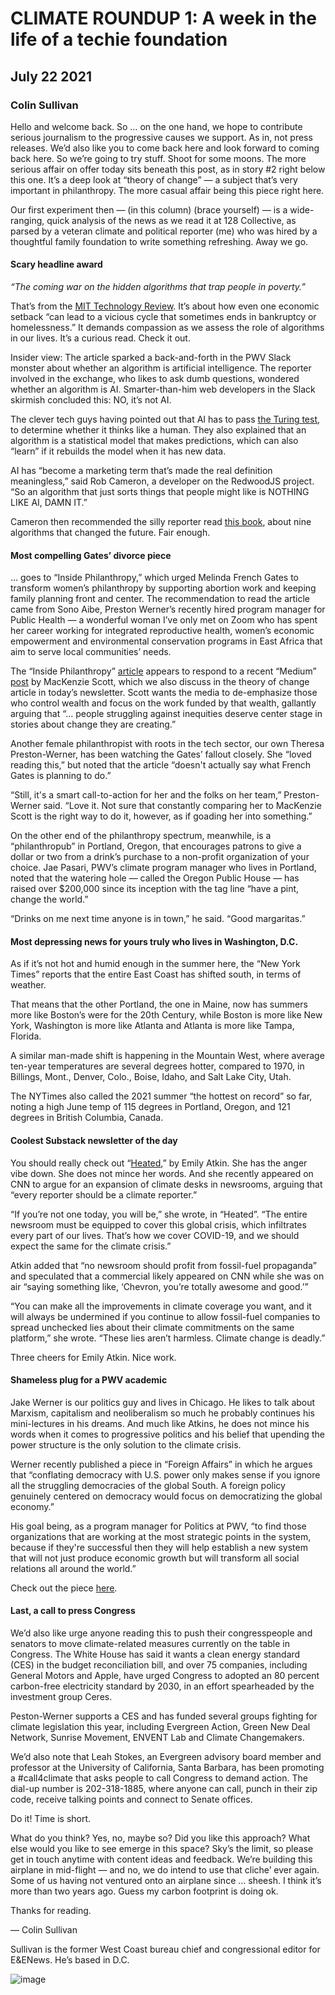 # CLIMATE ROUNDUP 1: A week in the life of a techie foundation
## July 22 2021
### Colin Sullivan

Hello and welcome back. So … on the one hand, we hope to contribute serious journalism to the progressive causes we support. As in, not press releases. We’d also like you to come back here and look forward to coming back here. So we’re going to try stuff. Shoot for some moons. The more serious affair on offer today sits beneath this post, as in story #2 right below this one. It’s a deep look at “theory of change” — a subject that’s very important in philanthropy. The more casual affair being this piece right here.

Our first experiment then — (in this column) (brace yourself) — is a wide-ranging, quick analysis of the news as we read it at 128 Collective, as parsed by a veteran climate and political reporter (me) who was hired by a thoughtful family foundation to write something refreshing. Away we go.

#### Scary headline award

*“The coming war on the hidden algorithms that trap people in poverty.”*

That’s from the [MIT Technology Review](https://www.technologyreview.com/2020/12/04/1013068/algorithms-create-a-poverty-trap-lawyers-fight-back/). It’s about how even one economic setback “can lead to a vicious cycle that sometimes ends in bankruptcy or homelessness.” It demands compassion as we assess the role of algorithms in our lives. It’s a curious read. Check it out.

Insider view: The article sparked a back-and-forth in the PWV Slack monster about whether an algorithm is artificial intelligence. The reporter involved in the exchange, who likes to ask dumb questions, wondered whether an algorithm is AI. Smarter-than-him web developers in the Slack skirmish concluded this: NO, it’s not AI.

The clever tech guys having pointed out that AI has to pass [the Turing test](https://searchenterpriseai.techtarget.com/definition/Turing-test), to determine whether it thinks like a human. They also explained that an algorithm is a statistical model that makes predictions, which can also “learn” if it rebuilds the model when it has new data.

AI has “become a marketing term that’s made the real definition meaningless,” said Rob Cameron, a developer on the RedwoodJS project. “So an algorithm that just sorts things that people might like is NOTHING LIKE AI, DAMN IT.”

Cameron then recommended the silly reporter read [this book](https://www.amazon.com/Nine-Algorithms-That-Changed-Future/dp/0691209065), about nine algorithms that changed the future. Fair enough.

#### Most compelling Gates’ divorce piece

… goes to “Inside Philanthropy,” which urged Melinda French Gates to transform women’s philanthropy by supporting abortion work and keeping family planning front and center. The recommendation to read the article came from Sono Aibe, Preston Werner’s recently hired program manager for Public Health — a wonderful woman I’ve only met on Zoom who has spent her career working for integrated reproductive health, women’s economic empowerment and environmental conservation programs in East Africa that aim to serve local communities’ needs.

The “Inside Philanthropy” [article](https://www.insidephilanthropy.com/home/2021/7/13/melinda-french-gates-can-transform-philanthropy-for-women-and-girls-heres-how-she-might-do-it) appears to respond to a recent “Medium” [post](https://mackenzie-scott.medium.com/seeding-by-ceding-ea6de642bf) by MacKenzie Scott, which we also discuss in the theory of change article in today’s newsletter. Scott wants the media to de-emphasize those who control wealth and focus on the work funded by that wealth, gallantly arguing that “… people struggling against inequities deserve center stage in stories about change they are creating.”

Another female philanthropist with roots in the tech sector, our own Theresa Preston-Werner, has been watching the Gates’ fallout closely. She “loved reading this,” but noted that the article “doesn't actually say what French Gates is planning to do.”

“Still, it's a smart call-to-action for her and the folks on her team,” Preston-Werner said. “Love it. Not sure that constantly comparing her to MacKenzie Scott is the right way to do it, however, as if goading her into something.”

On the other end of the philanthropy spectrum, meanwhile, is a “philanthropub” in Portland, Oregon, that encourages patrons to give a dollar or two from a drink’s purchase to a non-profit organization of your choice. Jae Pasari, PWV’s climate program manager who lives in Portland, noted that the watering hole — called the Oregon Public House — has raised over $200,000 since its inception with the tag line “have a pint, change the world.”

“Drinks on me next time anyone is in town,” he said. “Good margaritas.”

#### Most depressing news for yours truly who lives in Washington, D.C.

As if it’s not hot and humid enough in the summer here, the “New York Times” reports that the entire East Coast has shifted south, in terms of weather.

That means that the other Portland, the one in Maine, now has summers more like Boston’s were for the 20th Century, while Boston is more like New York, Washington is more like Atlanta and Atlanta is more like Tampa, Florida.

A similar man-made shift is happening in the Mountain West, where average ten-year temperatures are several degrees hotter, compared to 1970, in Billings, Mont., Denver, Colo., Boise, Idaho, and Salt Lake City, Utah.

The NYTimes also called the 2021 summer “the hottest on record” so far, noting a high June temp of 115 degrees in Portland, Oregon, and 121 degrees in British Columbia, Canada.

#### Coolest Substack newsletter of the day

You should really check out “[Heated](https://heated.world/),” by Emily Atkin. She has the anger vibe down. She does not mince her words. And she recently appeared on CNN to argue for an expansion of climate desks in newsrooms, arguing that “every reporter should be a climate reporter.”

“If you’re not one today, you will be,” she wrote, in “Heated”. “The entire newsroom must be equipped to cover this global crisis, which infiltrates every part of our lives. That’s how we cover COVID-19, and we should expect the same for the climate crisis.”

Atkin added that “no newsroom should profit from fossil-fuel propaganda” and speculated that a commercial likely appeared on CNN while she was on air “saying something like, ‘Chevron, you’re totally awesome and good.’”

“You can make all the improvements in climate coverage you want, and it will always be undermined if you continue to allow fossil-fuel companies to spread unchecked lies about their climate commitments on the same platform,” she wrote. “These lies aren’t harmless. Climate change is deadly.”

Three cheers for Emily Atkin. Nice work.

#### Shameless plug for a PWV academic

Jake Werner is our politics guy and lives in Chicago. He likes to talk about Marxism, capitalism and neoliberalism so much he probably continues his mini-lectures in his dreams. And much like Atkins, he does not mince his words when it comes to progressive politics and his belief that upending the power structure is the only solution to the climate crisis.

Werner recently published a piece in “Foreign Affairs” in which he argues that “conflating democracy with U.S. power only makes sense if you ignore all the struggling democracies of the global South. A foreign policy genuinely centered on democracy would focus on democratizing the global economy.”

His goal being, as a program manager for Politics at PWV, “to find those organizations that are working at the most strategic points in the system, because if they're successful then they will help establish a new system that will not just produce economic growth but will transform all social relations all around the world.”

Check out the piece [here](https://www.foreignaffairs.com/articles/united-states/2021-07-09/does-america-really-support-democracy-or-just-other-rich).

#### Last, a call to press Congress

We’d also like urge anyone reading this to push their congresspeople and senators to move climate-related measures currently on the table in Congress. The White House has said it wants a clean energy standard (CES) in the budget reconciliation bill, and over 75 companies, including General Motors and Apple, have urged Congress to adopted an 80 percent carbon-free electricity standard by 2030, in an effort spearheaded by the investment group Ceres.

Peston-Werner supports a CES and has funded several groups fighting for climate legislation this year, including Evergreen Action, Green New Deal Network, Sunrise Movement, ENVENT Lab and Climate Changemakers.

We’d also note that Leah Stokes, an Evergreen advisory board member and professor at the University of California, Santa Barbara, has been promoting a #call4climate that asks people to call Congress to demand action. The dial-up number is 202-318-1885, where anyone can call, punch in their zip code, receive talking points and connect to Senate offices.

Do it! Time is short.

What do you think? Yes, no, maybe so? Did you like this approach? What else would you like to see emerge in this space? Sky’s the limit, so please get in touch anytime with content ideas and feedback. We’re building this airplane in mid-flight — and no, we do intend to use that cliche’ ever again. Some of us having not ventured onto an airplane since … sheesh. I think it’s more than two years ago. Guess my carbon footprint is doing ok.

Thanks for reading.

— Colin Sullivan

Sullivan is the former West Coast bureau chief and congressional editor for E&ENews. He’s based in D.C.

![image](https://user-images.githubusercontent.com/300/126713397-beeb16b3-318a-47dd-b6be-71894deff1d6.png)
